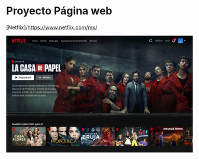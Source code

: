 #   Proyecto Página web

[Netflix]/https://www.netflix.com/mx/

![Imagen de Netflix](https://github.com/CamiOsuna/Netflix/blob/main/net.jpg)
